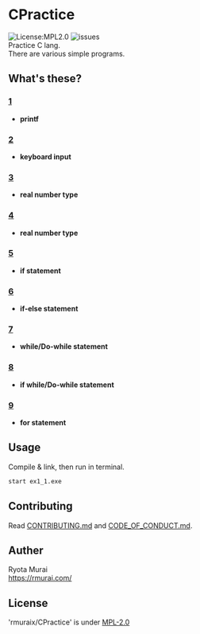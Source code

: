 # CPractice  
![License:MPL2.0](https://img.shields.io/github/license/rmuraix/CPractice)
![issues](https://img.shields.io/github/issues/rmuraix/CPractice)  
Practice C lang.  
There are various simple programs.  
## What's these?  
### [1](/1/)  
- **printf**  
### [2](/2/)  
- **keyboard input**  
### [3](/3/)  
- **real number type**
### [4](/4/)  
- **real number type**
### [5](/5/)  
- **if statement**
### [6](/6/)  
- **if-else statement**
### [7](/7/)  
- **while/Do-while statement**
### [8](/8/)  
- **if while/Do-while statement**
### [9](/9/)  
- **for statement**
## Usage  
Compile & link, then run in terminal.
```bash
start ex1_1.exe
```
## Contributing  
Read [CONTRIBUTING.md](/CONTRIBUTING.md) and [CODE_OF_CONDUCT.md](/CODE_OF_CONDUCT.md).  
## Auther  
 Ryota Murai  
 https://rmurai.com/  
## License  
 'rmuraix/CPractice' is under [MPL-2.0](https://www.mozilla.org/en-US/MPL/2.0/)  
